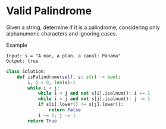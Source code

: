 # Valid Palindrome

Given a string, determine if it is a palindrome, considering only alphanumeric characters and ignoring cases.

Example

```
Input: s = "A man, a plan, a canal: Panama"
Output: true
```

```python
class Solution:
    def isPalindrome(self, s: str) -> bool:
        i, j = 0, len(s)-1
        while i < j:
            while i < j and not s[i].isalnum(): i += 1
            while i < j and not s[j].isalnum(): j -= 1
            if s[i].lower() != s[j].lower():
                return False
            i += 1; j -= 1
        return True
```
